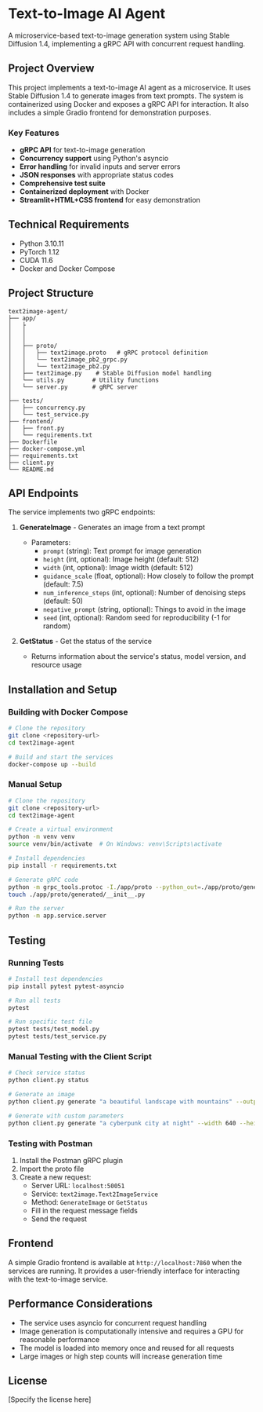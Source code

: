# Text-to-Image AI Agent

A microservice-based text-to-image generation system using Stable Diffusion 1.4, implementing a gRPC API with concurrent request handling.

## Project Overview

This project implements a text-to-image AI agent as a microservice. It uses Stable Diffusion 1.4 to generate images from text prompts. The system is containerized using Docker and exposes a gRPC API for interaction. It also includes a simple Gradio frontend for demonstration purposes.

### Key Features

- **gRPC API** for text-to-image generation
- **Concurrency support** using Python's asyncio
- **Error handling** for invalid inputs and server errors
- **JSON responses** with appropriate status codes
- **Comprehensive test suite**
- **Containerized deployment** with Docker
- **Streamlit+HTML+CSS frontend** for easy demonstration

## Technical Requirements

- Python 3.10.11
- PyTorch 1.12
- CUDA 11.6
- Docker and Docker Compose

## Project Structure

```
text2image-agent/
├── app/
│   ├
│   │  
│   │            
│   ├── proto/
│   │   ├── text2image.proto   # gRPC protocol definition
│   │   └── text2image_pb2_grpc.py
│   │   └── text2image_pb2.py
│   ├── text2image.py    # Stable Diffusion model handling
│   └── utils.py        # Utility functions
│   └── server.py       # gRPC server
│              
├── tests/
│   ├── concurrency.py
│   └── test_service.py
├── frontend/
│   ├── front.py
│   └── requirements.txt
├── Dockerfile
├── docker-compose.yml
├── requirements.txt
├── client.py
└── README.md
```

## API Endpoints

The service implements two gRPC endpoints:

1. **GenerateImage** - Generates an image from a text prompt
   - Parameters:
     - `prompt` (string): Text prompt for image generation
     - `height` (int, optional): Image height (default: 512)
     - `width` (int, optional): Image width (default: 512)
     - `guidance_scale` (float, optional): How closely to follow the prompt (default: 7.5)
     - `num_inference_steps` (int, optional): Number of denoising steps (default: 50)
     - `negative_prompt` (string, optional): Things to avoid in the image
     - `seed` (int, optional): Random seed for reproducibility (-1 for random)

2. **GetStatus** - Get the status of the service
   - Returns information about the service's status, model version, and resource usage

## Installation and Setup

### Building with Docker Compose

```bash
# Clone the repository
git clone <repository-url>
cd text2image-agent

# Build and start the services
docker-compose up --build
```

### Manual Setup

```bash
# Clone the repository
git clone <repository-url>
cd text2image-agent

# Create a virtual environment
python -m venv venv
source venv/bin/activate  # On Windows: venv\Scripts\activate

# Install dependencies
pip install -r requirements.txt

# Generate gRPC code
python -m grpc_tools.protoc -I./app/proto --python_out=./app/proto/generated --grpc_python_out=./app/proto/generated ./app/proto/text2image.proto
touch ./app/proto/generated/__init__.py

# Run the server
python -m app.service.server
```

## Testing

### Running Tests

```bash
# Install test dependencies
pip install pytest pytest-asyncio

# Run all tests
pytest

# Run specific test file
pytest tests/test_model.py
pytest tests/test_service.py
```

### Manual Testing with the Client Script

```bash
# Check service status
python client.py status

# Generate an image
python client.py generate "a beautiful landscape with mountains" --output landscape.png

# Generate with custom parameters
python client.py generate "a cyberpunk city at night" --width 640 --height 384 --steps 30 --guidance-scale 8.5 --output cyberpunk.png --save-metadata
```

### Testing with Postman

1. Install the Postman gRPC plugin
2. Import the proto file
3. Create a new request:
   - Server URL: `localhost:50051`
   - Service: `text2image.Text2ImageService`
   - Method: `GenerateImage` or `GetStatus`
   - Fill in the request message fields
   - Send the request

## Frontend

A simple Gradio frontend is available at `http://localhost:7860` when the services are running. It provides a user-friendly interface for interacting with the text-to-image service.

## Performance Considerations

- The service uses asyncio for concurrent request handling
- Image generation is computationally intensive and requires a GPU for reasonable performance
- The model is loaded into memory once and reused for all requests
- Large images or high step counts will increase generation time

## License

[Specify the license here]
